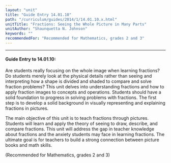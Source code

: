 ```yaml
---
layout: "unit"
title: "Guide Entry 14.01.10"
path: "/curriculum/guides/2014/1/14.01.10.x.html"
unitTitle: "Fractions: Seeing the Whole Picture in Many Parts"
unitAuthor: "Shaunquetta N. Johnson"
keywords: ""
recommendedFor: "Recommended for Mathematics, grades 2 and 3"
---
```

<body>
<hr/>
<h4>
Guide Entry to 14.01.10:
</h4>
<p>
Are students really focusing on the whole image when learning fractions? Do students merely look at the physical details rather than seeing and interpreting how a shape is divided and shaded to compare and solve fraction problems? This unit delves into understanding fractions and how to apply fraction images to concepts and operations. Students should have a solid foundation to progress in solving problems with fractions. The first step is to develop a solid background in visually representing and explaining fractions in pictures.
</p>
<p>
The main objective of this unit is to teach fractions through pictures. Students will learn and apply the theory of seeing to draw, describe, and compare fractions. This unit will address the gap in teacher knowledge about fractions and the anxiety students may face in learning fractions. The ultimate goal is for teachers to build a strong connection between picture books and math skills.
</p>
<p>
(Recommended for Mathematics, grades 2 and 3)
<b>
</b>
</p>
</body>